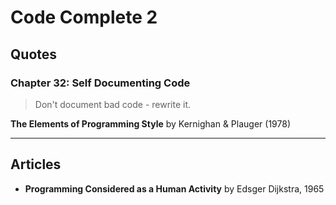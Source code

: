 # Code Complete 2

## Quotes

### Chapter 32: Self Documenting Code

> Don't document bad code - rewrite it.

**The Elements of Programming Style** by Kernighan & Plauger (1978)

***

## Articles

* **Programming Considered as a Human Activity** by Edsger Dijkstra, 1965
